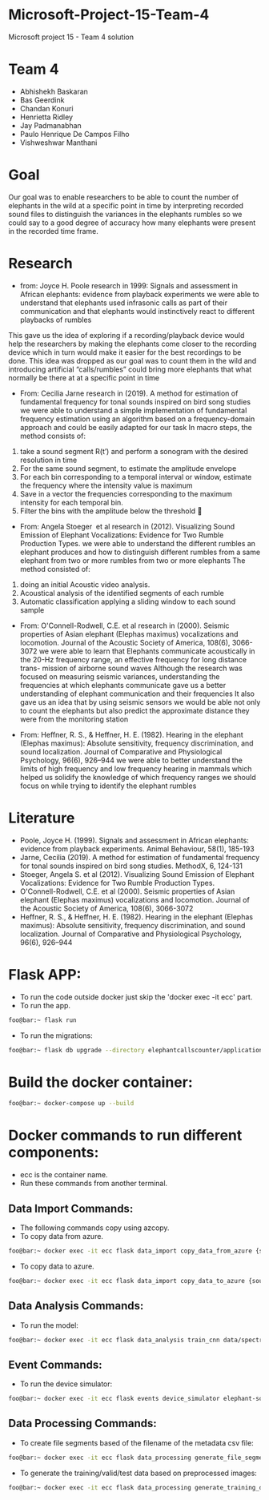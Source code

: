 # Microsoft-Project-15-Team-4
Microsoft project 15 - Team 4 solution

# Team 4 
- Abhishekh Baskaran
- Bas Geerdink
- Chandan Konuri
- Henrietta Ridley
- Jay Padmanabhan
- Paulo Henrique De Campos Filho
- Vishweshwar Manthani

# Goal
Our goal was to enable researchers to be able to count the number of elephants in the wild at a specific point in time by interpreting recorded sound files to distinguish the variances in the elephants rumbles so we could say to a good degree of accuracy how many elephants were present in the recorded time frame.

# Research
- from: Joyce H. Poole research in 1999: Signals and assessment in African elephants: evidence from playback experiments 
we were able to understand that elephants used infrasonic calls  as part of their communication and that elephants would instinctively react to different playbacks of rumbles 

This gave us the idea of exploring if a recording/playback device would help the researchers by making the elephants come closer to the recording device which in turn would make it easier for the best recordings to be done.
This idea was dropped as our goal was to count them in the wild and introducing artificial “calls/rumbles” could bring more elephants that what normally be there at at a specific point in time 

- From: Cecilia Jarne research in (2019). A method for estimation of fundamental frequency for tonal sounds inspired on bird song studies
we were able to understand a simple implementation of fundamental frequency estimation using an algorithm based on a frequency-domain approach and could be easily adapted for our task
In macro steps, the method consists of:
1. take a sound segment R(t’) and perform a sonogram with the desired resolution in time 
2. For the same sound segment, to estimate the amplitude envelope 
3. For each bin corresponding to a temporal interval or window, estimate the frequency where the intensity value is maximum
4. Save in a vector the frequencies corresponding to the maximum intensity for each temporal bin. 
5. Filter the bins with the amplitude below the threshold 

- From: Angela Stoeger  et al research in (2012). Visualizing Sound Emission of Elephant Vocalizations: Evidence for Two Rumble Production Types.
we were able to understand the different rumbles an elephant produces and how to distinguish different rumbles from a same elephant from two or more rumbles from two or more elephants
The method consisted of:
1. doing an initial Acoustic video analysis. 
2. Acoustical analysis of the identified segments of each rumble 
3. Automatic classification applying a sliding window to each sound sample

- From: O'Connell-Rodwell, C.E. et al research in (2000). Seismic properties of Asian elephant (Elephas maximus) vocalizations and locomotion. Journal of the Acoustic Society of America, 108(6), 3066-3072
we were able to learn that Elephants communicate acoustically in the 20-Hz frequency range, an effective frequency for long distance trans- mission of airborne sound waves 
Although the research was focused on measuring seismic variances, understanding the frequencies at which elephants communicate gave us a better understanding of elephant communication and their frequencies
It also gave us an idea that by using seismic sensors we would be able not only to count the elephants but also predict the approximate distance they were from the monitoring station

- From: Heffner, R. S., & Heffner, H. E. (1982). Hearing in the elephant (Elephas maximus): Absolute sensitivity, frequency discrimination, and sound localization. Journal of Comparative and Physiological Psychology, 96(6), 926–944
we were able to better understand the limits of high frequency and low frequency hearing in  mammals which helped us solidify the knowledge of which frequency ranges we should focus on while trying to identify the elephant rumbles


# Literature
- Poole, Joyce H. (1999). Signals and assessment in African elephants: evidence from playback experiments. Animal Behaviour, 58(1), 185-193
- Jarne, Cecilia (2019). A method for estimation of fundamental frequency for tonal sounds inspired on bird song studies. MethodX, 6, 124-131
- Stoeger, Angela S. et al (2012). Visualizing Sound Emission of Elephant Vocalizations: Evidence for Two Rumble Production Types.
- O'Connell-Rodwell, C.E. et al (2000). Seismic properties of Asian elephant (Elephas maximus) vocalizations and locomotion. Journal of the Acoustic Society of America, 108(6), 3066-3072
- Heffner, R. S., & Heffner, H. E. (1982). Hearing in the elephant (Elephas maximus): Absolute sensitivity, frequency discrimination, and sound localization. Journal of Comparative and Physiological Psychology, 96(6), 926–944


# Flask APP:
- To run the code outside docker just skip the 'docker exec -it ecc' part.
- To run the app.
```bash
foo@bar:~ flask run
```
- To run the migrations:
```bash
foo@bar:~ flask db upgrade --directory elephantcallscounter/application/persistence/migrations
```

# Build the docker container:
```bash
foo@bar:~ docker-compose up --build
```

# Docker commands to run different components:
- ecc is the container name. 
- Run these commands from another terminal.
  
## Data Import Commands:
- The following commands copy using azcopy.
- To copy data from azure. 
```bash
foo@bar:~ docker exec -it ecc flask data_import copy_data_from_azure {source_file} {target_loc}
```
- To copy data to azure.
```bash
foo@bar:~ docker exec -it ecc flask data_import copy_data_to_azure {source_file} {target_loc}
```

## Data Analysis Commands:
- To run the model:
```bash
foo@bar:~ docker exec -it ecc flask data_analysis train_cnn data/spectrogram_bb {model_name}
```

## Event Commands:
- To run the device simulator:
```bash
foo@bar:~ docker exec -it ecc flask events device_simulator elephant-sound-data realtimequeue realtimeblobs
```

## Data Processing Commands:
- To create file segments based of the filename of the metadata csv file:
```bash
foo@bar:~ docker exec -it ecc flask data_processing generate_file_segments data/metadata/nn_ele_hb_00-24hr_TrainingSet_v2.txt
```
- To generate the training/valid/test data based on preprocessed images:
```bash
foo@bar:~ docker exec -it ecc flask data_processing generate_training_data data/spectrogram_bb
```
